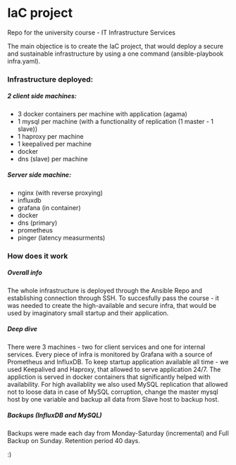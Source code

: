 # IaC project 
Repo for the university course - IT Infrastructure Services

The main objectice is to create the IaC project, that would deploy a secure and sustainable infrastructure by using a one command (ansible-playbook infra.yaml). 

### Infrastructure deployed:

##### 2 client side machines:
- 3 docker containers per machine with application (agama)
- 1 mysql per machine (with a functionality of replication (1 master - 1 slave))
- 1 haproxy per machine
- 1 keepalived per machine
- docker
- dns (slave) per machine 

##### Server side machine: 
- nginx (with reverse proxying) 
- influxdb
- grafana (in container)
- docker
- dns (primary)
- prometheus
- pinger (latency measurments)

### How does it work 
##### Overall info
The whole infrastructure is deployed through the Ansible Repo and establishing connection through SSH. To succesfully pass the course - it was needed to create the high-available and secure infra, that would be used by imaginatory small startup and their application. 

##### Deep dive 
There were 3 machines - two for client services and one for internal services. Every piece of infra is monitored by Grafana with a source of Prometheus and InfluxDB. To keep startup application available all time - we used Keepalived and Haproxy, that allowed to serve application 24/7. The appliction is served in docker containers that significantly helped with availability. For high availablity we also used MySQL replication that allowed not to loose data in case of MySQL corruption, change the master mysql host by one variable and backup all data from Slave host to backup host. 

##### Backups (InfluxDB and MySQL) 
Backups were made each day from Monday-Saturday (incremental) and Full Backup on Sunday. Retention period 40 days. 

:)
